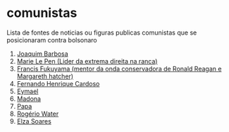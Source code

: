 # comunistas
Lista de fontes de noticias ou figuras publicas comunistas que se posicionaram contra bolsonaro

1. [Joaquim Barbosa](https://br.noticias.yahoo.com/joaquim-barbosa-declara-voto-em-haddad-pela-primeira-vez-em-32-anos-um-candidato-inspira-medo-135141472.html)
1. [Marie Le Pen (Lider da extrema direita na
   ranca)](https://noticias.uol.com.br/politica/eleicoes/2018/noticias/agencia-estado/2018/10/11/marine-le-pen-critica-bolsonaro-diz-coisas-extremamente-desagradaveis.htm)
1. [Francis Fukuyama (mentor da onda conservadora de Ronald Reagan e Margareth
   hatcher)](https://www1.folha.uol.com.br/ilustrissima/2018/04/bolsonaro-e-uma-ameaca-a-democracia-diz-francis-fukuyama.shtml)
1. [Fernando Henrique Cardoso]()
1. [Eymael]()
1. [Madona]()
1. [Papa]()
1. [Rogério Water]()
1. [Elza Soares]()

